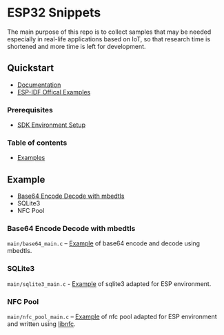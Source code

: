 # ESP32 Snippets

The main purpose of this repo is to collect samples that may be needed especially in real-life applications based on IoT, so that research time is shortened and more time is left for development.

## Quickstart
- [Documentation](https://docs.espressif.com/projects/esp-idf/en/latest/esp32)
- [ESP-IDF Offical Examples](https://github.com/espressif/esp-idf/tree/master/examples)

### Prerequisites

- [SDK Environment Setup](https://docs.espressif.com/projects/esp-idf/en/latest/esp32/get-started/index.html#step-1-install-prerequisites)

### Table of contents

* [Examples](#examples)

## Example
* [Base64 Encode Decode with mbedtls](#base64-encode-decode)
* SQLite3
* NFC Pool

### Base64 Encode Decode with mbedtls
`main/base64_main.c` – [Example](https://github.com/myalcinkayadev/esp32-base64-mbedtls) of base64 encode and decode  using mbedtls.

### SQLite3
`main/sqlite3_main.c` - [Example](https://github.com/myalcinkayadev/esp32-sqlite3) of sqlite3 adapted for ESP environment.

### NFC Pool
`main/nfc_pool_main.c` – [Example](https://github.com/myalcinkayadev/esp32-libnfc) of nfc pool adapted for ESP environment and written using [libnfc](https://github.com/nfc-tools/libnfc).
